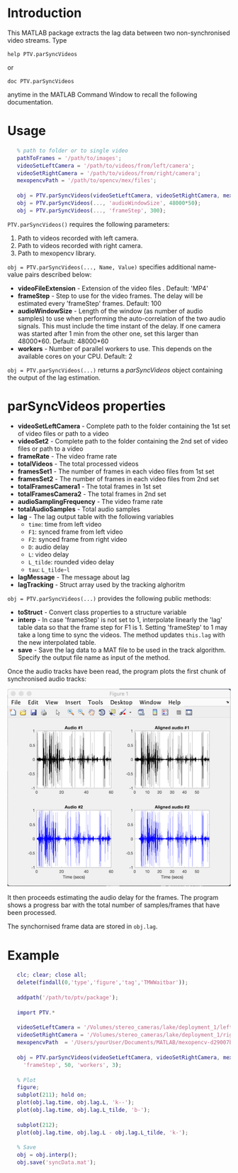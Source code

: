 # Introduction

This MATLAB package extracts the lag data between two non-synchronised video 
streams. Type

    help PTV.parSyncVideos

or

    doc PTV.parSyncVideos

anytime in the MATLAB Command Window to recall the following documentation.

# Usage
 ```matlab
    % path to folder or to single video
    pathToFrames = '/path/to/images';
    videoSetLeftCamera = '/path/to/videos/from/left/camera';
    videoSetRightCamera = '/path/to/videos/from/right/camera';
    mexopencvPath = '/path/to/opencv/mex/files';

    obj = PTV.parSyncVideos(videoSetLeftCamera, videoSetRightCamera, mexopencvPath);
    obj = PTV.parSyncVideos(..., 'audioWindowSize', 48000*50);
    obj = PTV.parSyncVideos(..., 'frameStep', 300);
```

  `PTV.parSyncVideos()` requires the following parameters:
   1) Path to videos recorded with left camera.
   2) Path to videos recorded with right camera.
   3) Path to mexopencv library.

`obj = PTV.parSyncVideos(..., Name, Value)` specifies additional name-value pairs described below:

- **videoFileExtension** -  Extension of the video files . Default: 'MP4'
- **frameStep** -      Step to use for the video frames. The delay will be estimated every 'frameStep' frames. Default: 100
- **audioWindowSize** -      Length of the window (as number of audio samples) to use when performing the auto-correlation of the two audio signals. This must include the time instant of the delay. If one camera was started after 1 min from the other one, set this larger than 48000\*60. Default: 48000\*60
- **workers** -  Number of parallel workers to use. This depends on the available cores on your CPU. Default: 2


`obj = PTV.parSyncVideos(...)` returns a *parSyncVideos* object containing the output of the lag estimation.

# parSyncVideos properties
 - **videoSetLeftCamera**      - Complete path to the folder containing the 1st set of video files or path to a video
 - **videoSet2**      - Complete path to the folder containing the 2nd set of video files or path to a video
 - **frameRate**      - The video frame rate
 - **totalVideos**    - The total processed videos
 - **framesSet1**     - The number of frames in each video files from 1st set
 - **framesSet2**     - The number of frames in each video files from 2nd set
 - **totalFramesCamera1**      - The total frames in 1st set
 - **totalFramesCamera2**      - The total frames in 2nd set
 - **audioSamplingFrequency**  - The video frame rate
 - **totalAudioSamples**  - Total audio samples
 - **lag**            - The lag output table with the following variables
   - `time`: time from left video
   - `F1`: synced frame from left video
   - `F2`:  synced frame from right video
   - `D`: audio delay
   - `L`: video delay
   - `L_tilde`: rounded video delay
   - `tau`: `L_tilde`-`l`
 - **lagMessage**     - The message about lag
 - **lagTracking**    - Struct array used by the tracking alghoritm

`obj = PTV.parSyncVideos(...)` provides the following public methods:

- **toStruct**        - Convert class properties to a structure variable
- **interp**          - In case 'frameStep' is not set to 1, interpolate linearly the 'lag' table data so that the frame step for F1 is 1. Setting 'frameStep' to 1 may take a long time to sync the videos. The method updates `this.lag` with the new interpolated table.
- **save**            - Save the lag data to a MAT file to be used in the track algorithm. Specify the output file name as input of the method.

Once the audio tracks have been read, the program plots the first chunk of synchronised audio tracks:

![alt text](./audio_signals.png)

It then proceeds estimating the audio delay for the frames. The program shows a progress bar with the total number of samples/frames that have been processed. 

The synchornised frame data are stored in `obj.lag`.

 # Example
 ```matlab
    clc; clear; close all;
    delete(findall(0,'type','figure','tag','TMWWaitbar'));

    addpath('/path/to/ptv/package');

    import PTV.*

    videoSetLeftCamera = '/Volumes/stereo_cameras/lake/deployment_1/left/';
    videoSetRightCamera = '/Volumes/stereo_cameras/lake/deployment_1/right/';
    mexopencvPath  = '/Users/yourUser/Documents/MATLAB/mexopencv-d29007b';

    obj = PTV.parSyncVideos(videoSetLeftCamera, videoSetRightCamera, mexopencvPath, ...     
      'frameStep', 50, 'workers', 3);

    % Plot
    figure;
    subplot(211); hold on;
    plot(obj.lag.time, obj.lag.L, 'k--');
    plot(obj.lag.time, obj.lag.L_tilde, 'b-');

    subplot(212);
    plot(obj.lag.time, obj.lag.L - obj.lag.L_tilde, 'k-');

    % Save
    obj = obj.interp();
    obj.save('syncData.mat');
```
